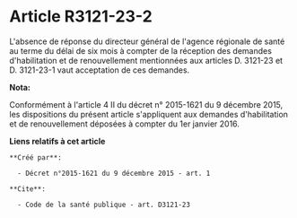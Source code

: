 # Article R3121-23-2

L'absence de réponse du directeur général de l'agence régionale de santé au terme du délai de six mois à compter de la
réception des demandes d'habilitation et de renouvellement mentionnées aux articles D. 3121-23 et D. 3121-23-1 vaut
acceptation de ces demandes.

**Nota:**

Conformément à l'article 4 II du décret n° 2015-1621 du 9 décembre 2015, les dispositions du présent article s'appliquent aux
demandes d'habilitation et de renouvellement déposées à compter du 1er janvier 2016.

**Liens relatifs à cet article**

	**Créé par**:

	  - Décret n°2015-1621 du 9 décembre 2015 - art. 1

	**Cite**:

	  - Code de la santé publique - art. D3121-23
